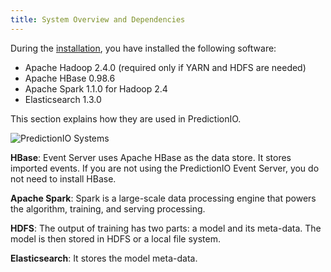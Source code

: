 ```yaml
---
title: System Overview and Dependencies
---
```


During the [installation](/install), you have installed the following
software:

* Apache Hadoop 2.4.0 (required only if YARN and HDFS are needed)
* Apache HBase 0.98.6
* Apache Spark 1.1.0 for Hadoop 2.4
* Elasticsearch 1.3.0

This section explains how they are used in PredictionIO.

![PredictionIO Systems](/images/0.8-engine-data-pipeline.png)

**HBase**: Event Server uses Apache HBase as the data store. It stores imported
events. If you are not using the PredictionIO Event Server, you do not need to
install HBase.

**Apache Spark**: Spark is a large-scale data processing engine that powers the
algorithm, training, and serving processing.

**HDFS**: The output of training has two parts: a model and its meta-data. The
model is then stored in HDFS or a local file system.

**Elasticsearch**: It stores the model meta-data.
